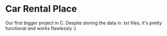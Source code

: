 # Car Rental Place

Our first bigger project in C. Despite storing the data in .txt files, it's pretty functional and works flawlessly :)

